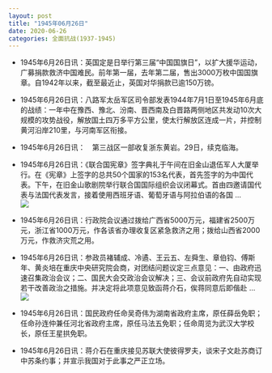 ```yaml
---
layout: post
title: "1945年06月26日"
date: 2020-06-26
categories: 全面抗战(1937-1945)
---
```


<meta name="referrer" content="no-referrer" />

- 1945年6月26日讯：英国定是日举行第三届“中国国旗日”，以扩大援华运动，广募捐款救济中国难民。前年第一届，去年第二届，售出3000万枚中国国旗章。自1942年以来，截至最近止，英国对华捐款已逾150万镑。 

- 1945年6月26日讯：八路军太岳军区司令部发表1944年7月1日至1945年6月底的战绩：一年中在豫西、豫北、汾南、晋西南及白晋路两侧地区共发动10次大规模的攻势战役，解放国土四万多平方公里，使太行解放区连成一片，并控制黄河沿岸210里，与河南军区衔接。 

- 1945年6月26日讯：　第三战区一部收复浙东黄岩。29日，续克临海。 

- 1945年6月26日讯：《联合国宪章》签字典礼于午间在旧金山退伍军人大厦举行。在《宪章》上签字的总共50个国家的153名代表，首先签字的为中国代表。下午，在旧金山歌剧院举行联合国国际组织会议闭幕式。首由四邀请国代表与法国代表发言，接着使用西班牙语、葡萄牙语与阿拉伯语的各国 ... <br/><img src="https://wx4.sinaimg.cn/large/aca367d8ly1gg5luegs7dj20c80ay74e.jpg" />

- 1945年6月26日讯：行政院会议通过拨给广西省5000万元，福建省2500万元，浙江省1000万元，作各该省办理收复区紧急救济之用；拨给山西省2000万元，作救济灾荒之用。 

- 1945年6月26日讯：参政员褚辅成、冷遹、王云五、左舜生、章伯钧、傅斯年、黄炎培在重庆中央研究院会商，对团结问题议定三点意见：一、由政府迅速召集政治会议；二、国民大会交政治会议解决；三、会议前政府先自动实现若干改善政治之措施。并决定将此项意见致函蒋介石，俟蒋同意后即偕赴 ... <br/><img src="https://wx1.sinaimg.cn/large/aca367d8ly1gg5idg41u6j20c80900sr.jpg" />

- 1945年6月26日讯：国民政府任命吴奇伟为湖南省政府主席，原任薛岳免职；任命孙连仲兼任河北省政府主席，原任马法五免职；任命周览为武汉大学校长，原任王星拱免职。 

- 1945年6月26日讯：蒋介石在重庆接见苏联大使彼得罗夫，谈宋子文赴苏商订中苏条约事；并宣示我国对于此事之严正立场。 

